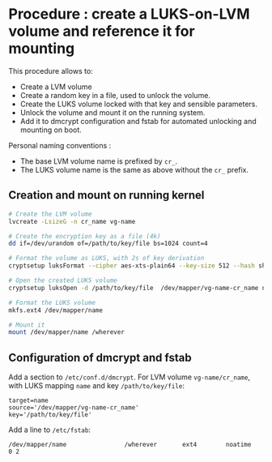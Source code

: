 # Procedure : create a LUKS-on-LVM volume and reference it for mounting

This procedure allows to:
* Create a LVM volume
* Create a random key in a file, used to unlock the volume.
* Create the LUKS volume locked with that key and sensible parameters.
* Unlock the volume and mount it on the running system.
* Add it to dmcrypt configuration and fstab for automated unlocking and mounting on boot.

Personal naming conventions :
* The base LVM volume name is prefixed by `cr_`.
* The LUKS volume name is the same as above without the `cr_` prefix.

## Creation and mount on running kernel

```bash
# Create the LVM volume
lvcreate -LsizeG -n cr_name vg-name

# Create the encryption key as a file (4k)
dd if=/dev/urandom of=/path/to/key/file bs=1024 count=4

# Format the volume as LUKS, with 2s of key derivation
cryptsetup luksFormat --cipher aes-xts-plain64 --key-size 512 --hash sha512 --iter-time 2 /dev/mapper/vg-name-cr_name /path/to/key/file

# Open the created LUKS volume
cryptsetup luksOpen -d /path/to/key/file  /dev/mapper/vg-name-cr_name name

# Format the LUKS volume
mkfs.ext4 /dev/mapper/name

# Mount it
mount /dev/mapper/name /wherever
```

## Configuration of dmcrypt and fstab

Add a section to `/etc/conf.d/dmcrypt`. For LVM volume `vg-name/cr_name`, with LUKS mapping `name` and key `/path/to/key/file`:

```
target=name
source='/dev/mapper/vg-name-cr_name'
key='/path/to/key/file'
```

Add a line to `/etc/fstab`:

```
/dev/mapper/name				/wherever		ext4		noatime		0 2
```

